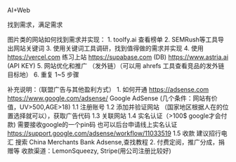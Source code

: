 AI+Web

找到需求，满足需求


图片类的网站如何找到需求并实现：
	1. toolfy.ai 查看榜单
	2. SEMRush等工具导出网站关键词
	3. 使用关键词工具调研，找到值得做的需求并实现
	4. 使用 https://vercel.com 练习上站 https://supabase.com (DB) https://www.astria.ai (API KEY)
	5. 网站优化和推广 （发外链）（可以用 ahrefs 工具查看竞品的发外链目标地）
	6. 重复 1~5 步骤
	
补充说明：（联盟广告与其他盈利方式）
	1. 如何开通 https://adsense.com https://www.google.com/adsense/  Google AdSense (几个条件：网站有价值，UV>500,AGE>18)
		1.1 注册账号
		1.2 添加并验证网站 （国家地区根据人在的位置选择就可以），获取广告代码
		1.3 关联网站
		1.4 实名认证（>100$ google才会付款) 需要接收google的一个pin码
			也可以后台申请线上实名认证 https://support.google.com/adsense/workflow/11033519
		1.5 收款 建议招行电汇 搜索 China Merchants Bank Adsense,查找教程
	2. 付费定阅，推广分成，捐赠等
		收款渠道：LemonSqueezy, Stripe(用公司注册比较好)